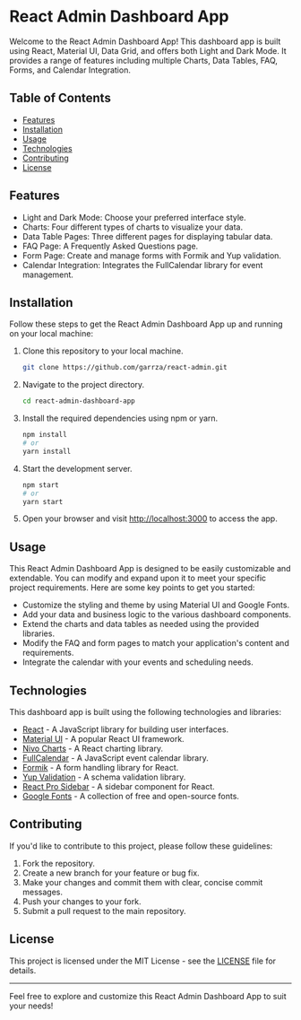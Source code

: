 # React Admin Dashboard App

Welcome to the React Admin Dashboard App! This dashboard app is built using React, Material UI, Data Grid, and offers both Light and Dark Mode. It provides a range of features including multiple Charts, Data Tables, FAQ, Forms, and Calendar Integration.

## Table of Contents

- [Features](#features)
- [Installation](#installation)
- [Usage](#usage)
- [Technologies](#technologies)
- [Contributing](#contributing)
- [License](#license)

## Features

- Light and Dark Mode: Choose your preferred interface style.
- Charts: Four different types of charts to visualize your data.
- Data Table Pages: Three different pages for displaying tabular data.
- FAQ Page: A Frequently Asked Questions page.
- Form Page: Create and manage forms with Formik and Yup validation.
- Calendar Integration: Integrates the FullCalendar library for event management.

## Installation

Follow these steps to get the React Admin Dashboard App up and running on your local machine:

1. Clone this repository to your local machine.

   ```bash
   git clone https://github.com/garrza/react-admin.git
   ```

2. Navigate to the project directory.

   ```bash
   cd react-admin-dashboard-app
   ```

3. Install the required dependencies using npm or yarn.

   ```bash
   npm install
   # or
   yarn install
   ```

4. Start the development server.

   ```bash
   npm start
   # or
   yarn start
   ```

5. Open your browser and visit [http://localhost:3000](http://localhost:3000) to access the app.

## Usage

This React Admin Dashboard App is designed to be easily customizable and extendable. You can modify and expand upon it to meet your specific project requirements. Here are some key points to get you started:

- Customize the styling and theme by using Material UI and Google Fonts.
- Add your data and business logic to the various dashboard components.
- Extend the charts and data tables as needed using the provided libraries.
- Modify the FAQ and form pages to match your application's content and requirements.
- Integrate the calendar with your events and scheduling needs.

## Technologies

This dashboard app is built using the following technologies and libraries:

- [React](https://reactjs.org/) - A JavaScript library for building user interfaces.
- [Material UI](https://mui.com/) - A popular React UI framework.
- [Nivo Charts](https://nivo.rocks/components) - A React charting library.
- [FullCalendar](https://fullcalendar.io/docs) - A JavaScript event calendar library.
- [Formik](https://formik.org/docs/overview#installation) - A form handling library for React.
- [Yup Validation](https://github.com/jquense/yup) - A schema validation library.
- [React Pro Sidebar](https://github.com/azouaoui-med/react-pro-sidebar) - A sidebar component for React.
- [Google Fonts](https://fonts.google.com/) - A collection of free and open-source fonts.

## Contributing

If you'd like to contribute to this project, please follow these guidelines:

1. Fork the repository.
2. Create a new branch for your feature or bug fix.
3. Make your changes and commit them with clear, concise commit messages.
4. Push your changes to your fork.
5. Submit a pull request to the main repository.

## License

This project is licensed under the MIT License - see the [LICENSE](LICENSE) file for details.

---

Feel free to explore and customize this React Admin Dashboard App to suit your needs!

